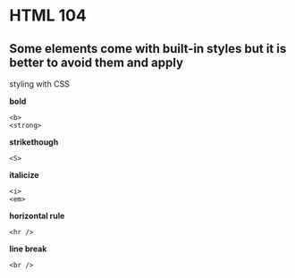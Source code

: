 # HTML 104
## Some elements come with built-in styles but it is better to avoid them and apply
styling with CSS

**bold**
```
<b>
<strong>
```
**strikethough**
```
<S>
```
**italicize**
```
<i>
<em>
```

**horizontal rule**
```
<hr /> 
```

**line break**

```
<br />
```
